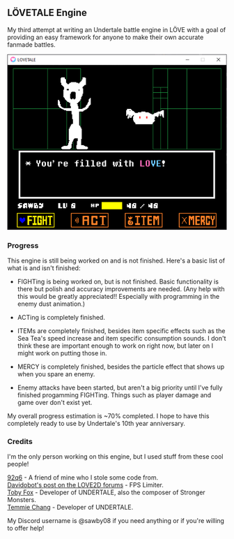 ## LÖVETALE Engine
<p>My third attempt at writing an Undertale battle engine in LÖVE with a goal of providing an easy framework for anyone to make their own accurate fanmade battles.</p>

!["A screenshot of the LÖVETALE engine."](./github/screenie.png "A screenshot of the LÖVETALE engine.")

### Progress
<p>This engine is still being worked on and is not finished. Here's a basic list of what is and isn't finished:</p>

- FIGHTing is being worked on, but is not finished. Basic functionality is there but polish and accuracy improvements are needed. (Any help with this would be greatly appreciated!! Especially with programming in the enemy dust animation.)

- ACTing is completely finished.

- ITEMs are completely finished, besides item specific effects such as the Sea Tea's speed increase and item specific consumption sounds. I don't think these are important enough to work on right now, but later on I might work on putting those in.

- MERCY is completely finished, besides the particle effect that shows up when you spare an enemy.

- Enemy attacks have been started, but aren't a big priority until I've fully finished progamming FIGHTing. Things such as player damage and game over don't exist yet.

<p>My overall progress estimation is ~70% completed. I hope to have this completely ready to use by Undertale's 10th year anniversary.</p>

### Credits
<p>I'm the only person working on this engine, but I used stuff from these cool people!</p>

[92q6](https://github.com/92q6) - A friend of mine who I stole some code from.<br>
[Davidobot's post on the LOVE2D forums](https://love2d.org/forums/viewtopic.php?p=199030&sid=5e50e42e22e4538ca0f3f7b0717aa2f2#p199030) - FPS Limiter. </br>
[Toby Fox](https://x.com/tobyfox) - Developer of UNDERTALE, also the composer of Stronger Monsters. </br>
[Temmie Chang](https://x.com/tuyoki) - Developer of UNDERTALE. </br>

<p>My Discord username is @sawby08 if you need anything or if you're willing to offer help!</p>